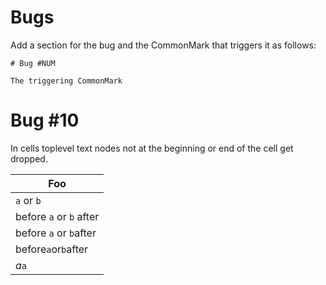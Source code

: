Bugs
====

Add a section for the bug and the CommonMark that triggers it as 
follows:

```
# Bug #NUM

The triggering CommonMark
```

# Bug #10 

In cells toplevel text nodes not at the beginning or end of the cell
get dropped.

|  Foo                    |
|-------------------------|
| `a` or `b`              |
| before `a` or `b` after |
| before `a` or `b`after  |
| before`a`or`b`after     |
| *a*`a`                  |
